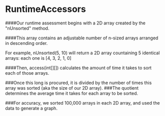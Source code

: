 # RuntimeAccessors

####Our runtime assessment begins with a 2D array created by the "nUnsorted" method.

####This array contains an adjustable number of n-sized arrays arranged in descending order. 

For example, nUnsorted(5, 10) will return a 2D array countaining 5 identical arrays: each one is [4, 3, 2, 1, 0]

####Then, access(int[][]) calculates the amount of time it takes to sort each of those arrays. 

###Once this long is procured, it is divided by the number of times this array was sorted (aka the size of our 2D array).
###The quotient determines the average time it takes for each array to be sorted. 

###For accuracy, we sorted 100,000 arrays in each 2D array, and used the data to generate a graph.



